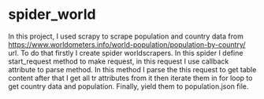 # spider_world
In this project, I used scrapy to scrape population and country data from https://www.worldometers.info/world-population/population-by-country/ url. 
To do that firstly I create spider worldscrapers. In this spider I define start_request method to make request, in this request I use callback attribute to 
parse method. In this method I parse the this request to get table content after that I get all tr attributes from it then iterate them in for loop to get 
country data and population. Finally, yield them to population.json file.
